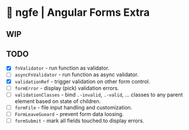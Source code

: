 # 🧰 ngfe | Angular Forms Extra

## WIP

## TODO

* [x] `fnValidator` - run function as validator.
* [ ] `asyncFnValidator` - run function as async validator.
* [x] `validationRef` - trigger validation on other form control.
* [ ] `formError` - display (pick) validation errors.
* [ ] `validationClasses` - bind `.-invalid`, `.-valid`, ... classes to any parent element based on state of children.
* [ ] `formFile` - file input handling and customization.
* [ ] `FormLeaveGueard` - prevent form data loosing.
* [ ] `formSubmit` - mark all fields touched to display errors.
